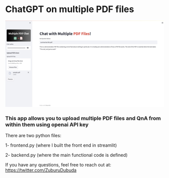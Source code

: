 # ChatGPT on multiple PDF files

![frontend_img.png](frontend_img.png)

### This app allows you to upload multiple PDF files and QnA from within them using openai API key

There are two python files:

1- frontend.py (where I built the front end in streamlit)

2- backend.py (where the main functional code is defined)

If you have any questions, feel free to reach out at: https://twitter.com/ZuburuDubuda